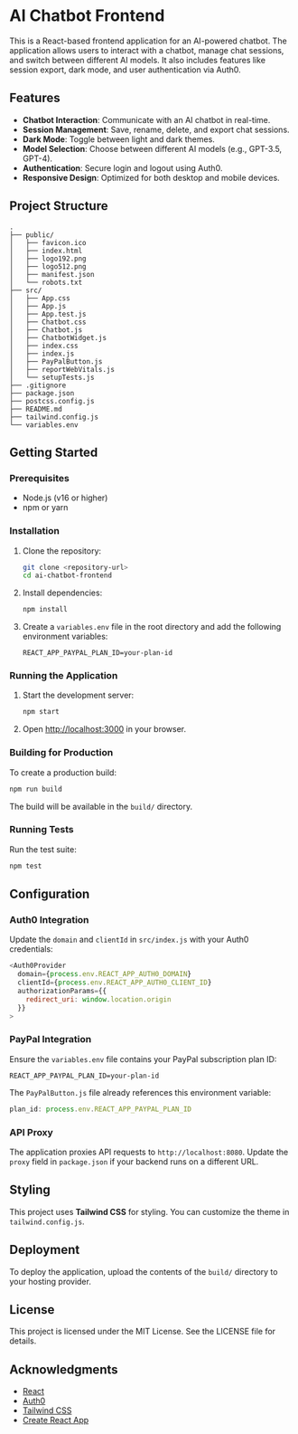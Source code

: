 # AI Chatbot Frontend

This is a React-based frontend application for an AI-powered chatbot. The application allows users to interact with a chatbot, manage chat sessions, and switch between different AI models. It also includes features like session export, dark mode, and user authentication via Auth0.

## Features

- **Chatbot Interaction**: Communicate with an AI chatbot in real-time.
- **Session Management**: Save, rename, delete, and export chat sessions.
- **Dark Mode**: Toggle between light and dark themes.
- **Model Selection**: Choose between different AI models (e.g., GPT-3.5, GPT-4).
- **Authentication**: Secure login and logout using Auth0.
- **Responsive Design**: Optimized for both desktop and mobile devices.

## Project Structure

```
.
├── public/
│   ├── favicon.ico
│   ├── index.html
│   ├── logo192.png
│   ├── logo512.png
│   ├── manifest.json
│   └── robots.txt
├── src/
│   ├── App.css
│   ├── App.js
│   ├── App.test.js
│   ├── Chatbot.css
│   ├── Chatbot.js
│   ├── ChatbotWidget.js
│   ├── index.css
│   ├── index.js
│   ├── PayPalButton.js
│   ├── reportWebVitals.js
│   └── setupTests.js
├── .gitignore
├── package.json
├── postcss.config.js
├── README.md
├── tailwind.config.js
└── variables.env
```

## Getting Started

### Prerequisites

- Node.js (v16 or higher)
- npm or yarn

### Installation

1. Clone the repository:
   ```sh
   git clone <repository-url>
   cd ai-chatbot-frontend
   ```

2. Install dependencies:
   ```sh
   npm install
   ```

3. Create a `variables.env` file in the root directory and add the following environment variables:
   ```env
   REACT_APP_PAYPAL_PLAN_ID=your-plan-id
   ```

### Running the Application

1. Start the development server:
   ```sh
   npm start
   ```

2. Open [http://localhost:3000](http://localhost:3000) in your browser.

### Building for Production

To create a production build:
```sh
npm run build
```

The build will be available in the `build/` directory.

### Running Tests

Run the test suite:
```sh
npm test
```

## Configuration

### Auth0 Integration

Update the `domain` and `clientId` in `src/index.js` with your Auth0 credentials:
```javascript
<Auth0Provider
  domain={process.env.REACT_APP_AUTH0_DOMAIN}
  clientId={process.env.REACT_APP_AUTH0_CLIENT_ID}
  authorizationParams={{
    redirect_uri: window.location.origin
  }}
>
```

### PayPal Integration

Ensure the `variables.env` file contains your PayPal subscription plan ID:
```env
REACT_APP_PAYPAL_PLAN_ID=your-plan-id
```

The `PayPalButton.js` file already references this environment variable:
```javascript
plan_id: process.env.REACT_APP_PAYPAL_PLAN_ID
```

### API Proxy

The application proxies API requests to `http://localhost:8080`. Update the `proxy` field in `package.json` if your backend runs on a different URL.

## Styling

This project uses **Tailwind CSS** for styling. You can customize the theme in `tailwind.config.js`.

## Deployment

To deploy the application, upload the contents of the `build/` directory to your hosting provider.

## License

This project is licensed under the MIT License. See the LICENSE file for details.

## Acknowledgments

- [React](https://reactjs.org/)
- [Auth0](https://auth0.com/)
- [Tailwind CSS](https://tailwindcss.com/)
- [Create React App](https://create-react-app.dev/)
